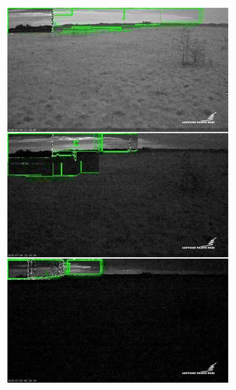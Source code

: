 ![20200704-221919-224924](in/20200704/20200704-221919-224924_0_.jpg)
![20200704-224929-231934](in/20200704/20200704-224929-231934_0_.jpg)
![20200704-231939-234944](in/20200704/20200704-231939-234944_0_.jpg)
